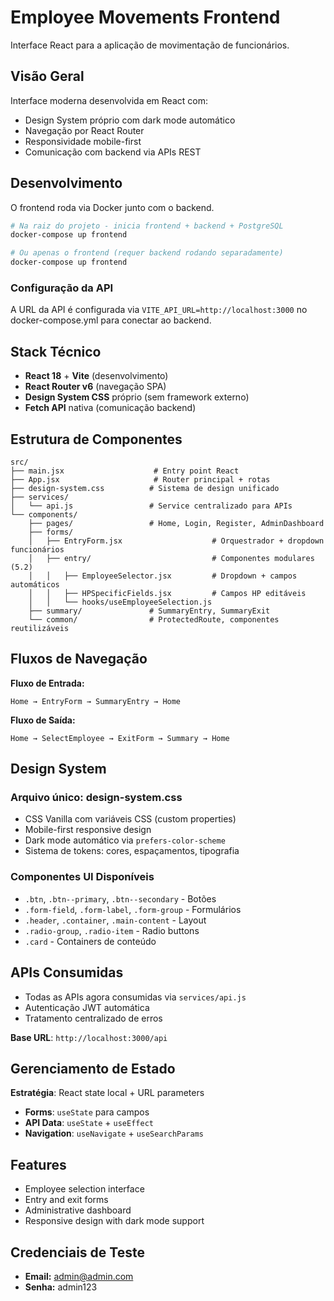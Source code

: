 # Employee Movements Frontend

Interface React para a aplicação de movimentação de funcionários.

## Visão Geral

Interface moderna desenvolvida em React com:
- Design System próprio com dark mode automático
- Navegação por React Router
- Responsividade mobile-first
- Comunicação com backend via APIs REST

## Desenvolvimento

O frontend roda via Docker junto com o backend.

```bash
# Na raiz do projeto - inicia frontend + backend + PostgreSQL
docker-compose up frontend

# Ou apenas o frontend (requer backend rodando separadamente)
docker-compose up frontend
```

### Configuração da API
A URL da API é configurada via `VITE_API_URL=http://localhost:3000` no docker-compose.yml para conectar ao backend.

## Stack Técnico

- **React 18** + **Vite** (desenvolvimento)
- **React Router v6** (navegação SPA)
- **Design System CSS** próprio (sem framework externo)
- **Fetch API** nativa (comunicação backend)

## Estrutura de Componentes

```
src/
├── main.jsx                    # Entry point React
├── App.jsx                     # Router principal + rotas
├── design-system.css          # Sistema de design unificado
├── services/
│   └── api.js                 # Service centralizado para APIs
└── components/
    ├── pages/                 # Home, Login, Register, AdminDashboard
    ├── forms/
    │   ├── EntryForm.jsx                    # Orquestrador + dropdown funcionários
    │   ├── entry/                           # Componentes modulares (5.2)
    │   │   ├── EmployeeSelector.jsx         # Dropdown + campos automáticos
    │   │   ├── HPSpecificFields.jsx         # Campos HP editáveis
    │   │   └── hooks/useEmployeeSelection.js
    ├── summary/               # SummaryEntry, SummaryExit
    └── common/                # ProtectedRoute, componentes reutilizáveis
```

## Fluxos de Navegação

**Fluxo de Entrada:**
```
Home → EntryForm → SummaryEntry → Home
```

**Fluxo de Saída:**
```
Home → SelectEmployee → ExitForm → Summary → Home
```

## Design System

### Arquivo único: design-system.css
- CSS Vanilla com variáveis CSS (custom properties)
- Mobile-first responsive design
- Dark mode automático via `prefers-color-scheme`
- Sistema de tokens: cores, espaçamentos, tipografia

### Componentes UI Disponíveis

- `.btn`, `.btn--primary`, `.btn--secondary` - Botões
- `.form-field`, `.form-label`, `.form-group` - Formulários  
- `.header`, `.container`, `.main-content` - Layout
- `.radio-group`, `.radio-item` - Radio buttons
- `.card` - Containers de conteúdo

## APIs Consumidas

- Todas as APIs agora consumidas via `services/api.js`
- Autenticação JWT automática
- Tratamento centralizado de erros

**Base URL**: `http://localhost:3000/api`

## Gerenciamento de Estado

**Estratégia**: React state local + URL parameters
- **Forms**: `useState` para campos
- **API Data**: `useState` + `useEffect` 
- **Navigation**: `useNavigate` + `useSearchParams`

## Features

- Employee selection interface
- Entry and exit forms
- Administrative dashboard
- Responsive design with dark mode support

## Credenciais de Teste

- **Email:** admin@admin.com
- **Senha:** admin123